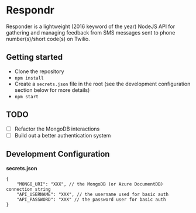 # Respondr
Responder is a lightweight (2016 keyword of the year) NodeJS API for gathering and managing feedback from SMS messages sent to phone number(s)/short code(s) on Twilio.

## Getting started

- Clone the repository
- `npm install`
- Create a `secrets.json` file in the root (see the development configuration section below for more details)
- `npm start`

## TODO
- [ ] Refactor the MongoDB interactions
- [ ] Build out a better authentication system

## Development Configuration
**secrets.json**
```
{
    "MONGO_URI": "XXX", // the MongoDB (or Azure DocumentDB) connection string
    "API_USERNAME": "XXX", // the username used for basic auth
    "API_PASSWORD": "XXX" // the password user for basic auth
}
```